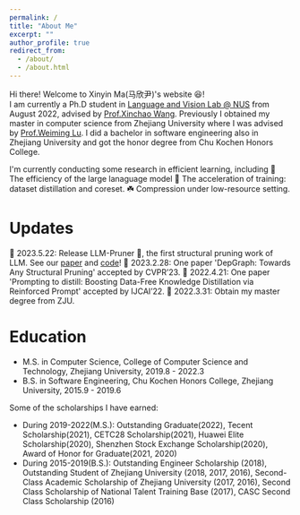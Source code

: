 ```yaml
---
permalink: /
title: "About Me"
excerpt: ""
author_profile: true
redirect_from: 
  - /about/
  - /about.html
---
```


Hi there! Welcome to Xinyin Ma(马欣尹)'s website :laughing:!  
I am currently a Ph.D student in [Language and Vision Lab @ NUS](http://www.lv-nus.org/) from August 2022, advised by [Prof.Xinchao Wang](https://sites.google.com/site/sitexinchaowang/). Previously I obtained my master in computer science from Zhejiang University where I was advised by [Prof.Weiming Lu](https://scholar.google.co.id/citations?hl=no&user=H42slBQAAAAJ). I did a bachelor in software engineering also in Zhejiang University and got the honor degree from Chu Kochen Honors College. 

I'm currently conducting some research in efficient learning, including 
:evergreen_tree: The efficiency of the large lanaguage model
:seedling: The acceleration of training: dataset distillation and coreset.
:shamrock: Compression under low-resource setting. 

Updates
=====
:star2: 2023.5.22: Release LLM-Pruner :ram:, the first structural pruning work of LLM. See our [paper](https://arxiv.org/abs/2305.11627) and [code](https://github.com/horseee/LLM-Pruner)!
:star2: 2023.2.28: One paper 'DepGraph: Towards Any Structural Pruning' accepted by CVPR’23.
:star2: 2022.4.21: One paper 'Prompting to distill: Boosting Data-Free Knowledge Distillation via Reinforced Prompt' accepted by IJCAI’22.
:star2: 2022.3.31: Obtain my master degree from ZJU.


Education
=====
* M.S. in Computer Science, College of Computer Science and Technology, Zhejiang University, 2019.8 - 2022.3
* B.S. in Software Engineering, Chu Kochen Honors College, Zhejiang University, 2015.9 - 2019.6

Some of the scholarships I have earned:
* During 2019-2022(M.S.): Outstanding Graduate(2022), Tecent Scholarship(2021), CETC28 Scholarship(2021), Huawei Elite Scholarship(2020), Shenzhen Stock Exchange Scholarship(2020), Award of Honor for Graduate(2021, 2020)
* During 2015-2019(B.S.): Outstanding Engineer Scholarship (2018), Outstanding Student of Zhejiang University (2018, 2017, 2016), Second-Class Academic Scholarship of Zhejiang University (2017, 2016), Second Class Scholarship of National Talent Training Base (2017), CASC Second Class Scholarship (2016)

